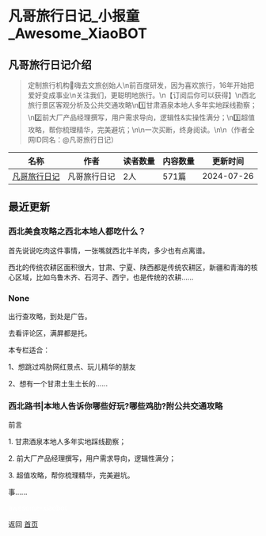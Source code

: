 # 凡哥旅行日记_小报童_Awesome_XiaoBOT

## 凡哥旅行日记介绍
> 定制旅行机构🌊嗨去文旅创始人\n前百度研发，因为喜欢旅行，16年开始把爱好变成事业\n关注我们，更聪明地旅行。\n【订阅后你可以获得】\n西北旅行景区客观分析及公共交通攻略\n1️⃣甘肃酒泉本地人多年实地踩线勘察；\n2️⃣前大厂产品经理撰写，用户需求导向，逻辑性&实操性满分；\n3️⃣超值攻略，帮你梳理精华，完美避坑；\n\n一次买断，终身阅读。\n\n（作者全网ID同名：@凡哥旅行日记）  
  


|名称|作者|读者数量|内容数量|更新时间|
|---|---|---|---|---|
|[凡哥旅行日记](https://xiaobot.net/p/fange?refer=0b133df9-27dc-423b-8101-639049001c13)|凡哥旅行日记|2人|571篇|2024-07-26|

## 最近更新
### 西北美食攻略之西北本地人都吃什么？

首先说说吃肉这件事情，一张嘴就西北牛羊肉，多少也有点离谱。

西北的传统农耕区面积很大，甘肃、宁夏、陕西都是传统农耕区，新疆和青海的核心区域，比如乌鲁木齐、石河子、西宁，也是传统的农耕......

### None

出行查攻略，到处是广告。

去看评论区，满屏都是托。

本专栏适合：

1、想跳过鸡肋网红景点、玩儿精华的朋友

2、想有一个甘肃土生土长的......

### 西北路书|本地人告诉你哪些好玩?哪些鸡肋?附公共交通攻略

前言

1\. 甘肃酒泉本地人多年实地踩线勘察；

2\. 前大厂产品经理撰写，用户需求导向，逻辑性满分；

3\. 超值攻略，帮你梳理精华，完美避坑。

​事......


<a href="https://github.com/Reno9527/awesome-xiaobot" style="color: white; text-decoration: none;">awesome-xiaobot</a>

返回 [首页](../README.md)
